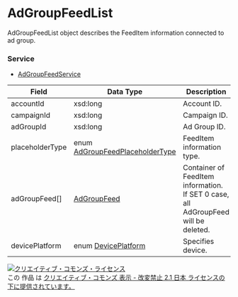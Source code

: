 # AdGroupFeedList
AdGroupFeedList object describes the FeedItem information connected to ad group.
### Service
+ [AdGroupFeedService](../services/AdGroupFeedService.md)

| Field | Data Type | Description | set | 
|---|---|---|---|
| accountId| xsd:long| Account ID.| Req |
| campaignId| xsd:long| Campaign ID.| Req |
| adGroupId| xsd:long| Ad Group ID.| Req |
| placeholderType| enum <a href="./AdGroupFeedPlaceholderType.md">AdGroupFeedPlaceholderType</a>| FeedItem information type.| Req |
| adGroupFeed[]| <a href="./AdGroupFeed.md">AdGroupFeed</a>| Container of FeedItem information.<br>If SET 0 case, all AdGroupFeed will be deleted.| Req |
| devicePlatform| enum <a href="./DevicePlatform.md">DevicePlatform</a>| Specifies device.| Opt |
<a rel="license" href="http://creativecommons.org/licenses/by-nd/2.1/jp/"><img alt="クリエイティブ・コモンズ・ライセンス" style="border-width:0" src="https://i.creativecommons.org/l/by-nd/2.1/jp/88x31.png" /></a><br />この 作品 は <a rel="license" href="http://creativecommons.org/licenses/by-nd/2.1/jp/">クリエイティブ・コモンズ 表示 - 改変禁止 2.1 日本 ライセンスの下に提供されています。</a>

